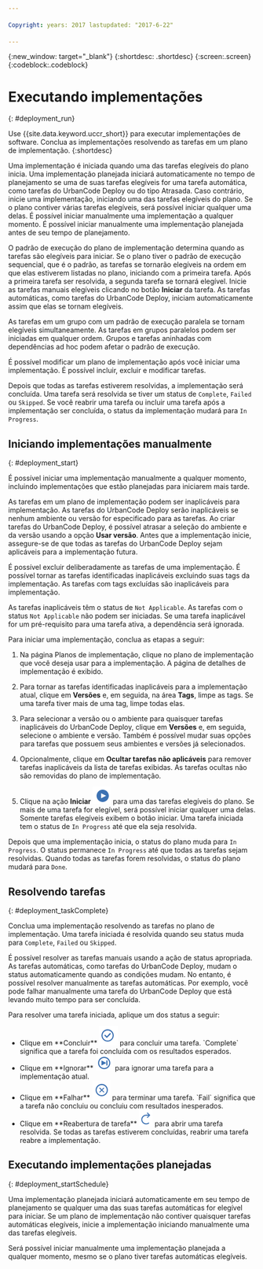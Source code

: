 ```yaml
---

Copyright: years: 2017 lastupdated: "2017-6-22"

---
```


{:new_window: target="_blank"}
{:shortdesc: .shortdesc}
{:screen:.screen}
{:codeblock:.codeblock}

# Executando implementações
{: #deployment_run}

Use {{site.data.keyword.uccr_short}} para executar implementações de software. Conclua as implementações resolvendo as tarefas em um plano de implementação.
{:shortdesc}

Uma implementação é iniciada quando uma das tarefas elegíveis do plano inicia. Uma implementação planejada iniciará automaticamente no tempo de planejamento se uma de suas tarefas elegíveis for uma tarefa automática, como tarefas do UrbanCode Deploy ou do tipo Atrasada. Caso contrário, inicie uma implementação, iniciando uma das tarefas elegíveis do plano. Se o plano contiver várias tarefas elegíveis, será possível iniciar qualquer uma delas. É possível iniciar manualmente uma implementação a qualquer momento. É possível iniciar manualmente uma implementação planejada antes de seu tempo de planejamento.   

O padrão de execução do plano de implementação determina quando as tarefas são elegíveis para iniciar. Se o plano tiver o padrão de execução sequencial, que é o padrão, as tarefas se tornarão elegíveis na ordem em que elas estiverem listadas no plano, iniciando com a primeira tarefa. Após a primeira tarefa ser resolvida, a segunda tarefa se tornará elegível. Inicie as tarefas manuais elegíveis clicando no botão **Iniciar** da tarefa. As tarefas automáticas, como tarefas do UrbanCode Deploy, iniciam automaticamente assim que elas se tornam elegíveis.

As tarefas em um grupo com um padrão de execução paralela se tornam elegíveis simultaneamente. As tarefas em grupos paralelos podem ser iniciadas em qualquer ordem. Grupos e tarefas aninhadas com dependências ad hoc podem afetar o padrão de execução.

É possível modificar um plano de implementação após você iniciar uma implementação. É possível incluir, excluir e modificar tarefas.

Depois que todas as tarefas estiverem resolvidas, a implementação será concluída. Uma tarefa será resolvida se tiver um status de `Complete`, `Failed` ou `Skipped`. Se você reabrir uma tarefa ou incluir uma tarefa após a implementação ser concluída, o status da implementação mudará para `In Progress`.

## Iniciando implementações manualmente
{: #deployment_start}

É possível iniciar uma implementação manualmente a qualquer momento, incluindo implementações que estão planejadas para iniciarem mais tarde.

As tarefas em um plano de implementação podem ser inaplicáveis para implementação. As tarefas do UrbanCode Deploy serão inaplicáveis se nenhum ambiente ou versão for especificado para as tarefas. Ao criar tarefas do UrbanCode Deploy, é possível atrasar a seleção do ambiente e da versão usando a opção **Usar versão**. Antes que a implementação inicie, assegure-se de que todas as tarefas do UrbanCode Deploy sejam aplicáveis para a implementação futura.    

É possível excluir deliberadamente as tarefas de uma implementação. É possível tornar as tarefas identificadas inaplicáveis excluindo suas tags da implementação. As tarefas com tags excluídas são inaplicáveis para implementação.  

As tarefas inaplicáveis têm o status de `Not Applicable`. As tarefas com o status `Not Applicable` não podem ser iniciadas. Se uma tarefa inaplicável for um pré-requisito para uma tarefa ativa, a dependência será ignorada.  

Para iniciar uma implementação, conclua as etapas a seguir:

1. Na página Planos de implementação, clique no plano de implementação que você deseja usar para a implementação. A página de detalhes de implementação é exibido.

2. Para tornar as tarefas identificadas inaplicáveis para a implementação atual, clique em **Versões** e, em seguida, na área **Tags**, limpe as tags. Se uma tarefa tiver mais de uma tag, limpe todas elas.

2. Para selecionar a versão ou o ambiente para quaisquer tarefas inaplicáveis do UrbanCode Deploy, clique em **Versões** e, em seguida, selecione o ambiente e versão. Também é possível mudar suas opções para tarefas que possuem seus ambientes e versões já selecionados.

1. Opcionalmente, clique em **Ocultar tarefas não aplicáveis** para remover tarefas inaplicáveis da lista de tarefas exibidas. As tarefas ocultas não são removidas do plano de implementação.

1. Clique na ação **Iniciar** <img class="inline" src="images/task-start.png"  alt="iniciar ação de tarefa"> para uma das tarefas elegíveis do plano. Se mais de uma tarefa for elegível, será possível iniciar qualquer uma delas. Somente tarefas elegíveis exibem o botão iniciar. Uma tarefa iniciada tem o status de `In Progress` até que ela seja resolvida.

Depois que uma implementação inicia, o status do plano muda para `In Progress`. O status permanece `In Progress` até que todas as tarefas sejam resolvidas. Quando todas as tarefas forem resolvidas, o status do plano mudará para `Done`.

## Resolvendo tarefas
{: #deployment_taskComplete}

Conclua uma implementação resolvendo as tarefas no plano de implementação. Uma tarefa iniciada é resolvida quando seu status muda para `Complete`, `Failed` ou `Skipped`.

É possível resolver as tarefas manuais usando a ação de status apropriada. As tarefas automáticas, como tarefas do UrbanCode Deploy, mudam o status automaticamente quando as condições mudam. No entanto, é possível resolver manualmente as tarefas automáticas. Por exemplo, você pode falhar manualmente uma tarefa do UrbanCode Deploy que está levando muito tempo para ser concluída.

Para resolver uma tarefa iniciada, aplique um dos status a seguir:

<ul>
<li>Clique em **Concluir** <img class="inline" src="images/task-complete.png"  alt="concluir ação de tarefa"> para concluir uma tarefa. `Complete` significa que a tarefa foi concluída com os resultados esperados.
</li>
<li>Clique em **Ignorar** <img class="inline" src="images/task-skip.png"  alt="ignorar ação de tarefa"> para ignorar uma tarefa para a implementação atual.
</li>
<li>Clique em **Falhar** <img class="inline" src="images/task-fail.png"  alt="falhar ação de tarefa"> para terminar uma tarefa. `Fail` significa que a tarefa não concluiu ou concluiu com resultados inesperados.
</li>
<li>Clique em **Reabertura de tarefa** <img class="inline" src="images/task-reopen.png"  alt="ação de tarefa de reabertura de tarefa"> para abrir uma tarefa resolvida. Se todas as tarefas estiverem concluídas, reabrir uma tarefa reabre a implementação.
</li>
</ul>

## Executando implementações planejadas
{: #deployment_startSchedule}

Uma implementação planejada iniciará automaticamente em seu tempo de planejamento se qualquer uma das suas tarefas automáticas for elegível para iniciar. Se um plano de implementação não contiver quaisquer tarefas automáticas elegíveis, inicie a implementação iniciando manualmente uma das tarefas elegíveis.

Será possível iniciar manualmente uma implementação planejada a qualquer momento, mesmo se o plano tiver tarefas automáticas elegíveis.
